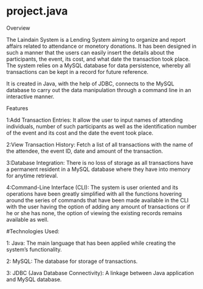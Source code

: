 # project.java

Overview 

The Laindain System is a Lending System aiming to organize and report affairs related to attendance or monetory donations. It has been designed in such a manner that the users can easily insert the details about the participants, the event, its cost, and what date the transaction took place. The system relies on a MySQL database for data persistence, whereby all transactions can be kept in a record for future reference.

It is created in Java, with the help of JDBC, connects to the MySQL database to carry out the data manipulation through a command line in an interactive manner.

Features 

1:Add Transaction Entries: It allow the user to input names of attending individuals, number of such participants as well as the identification number of the event and its cost and the date the event took place.

2:View Transaction History: Fetch a list of all transactions with the name of the attendee, the event ID, date and amount of the transaction.

3:Database Integration: There is no loss of storage as all transactions have a permanent resident in a MySQL database where they have into memory for anytime retrieval.

4:Command-Line Interface (CLI): The system is user oriented and its operations have been greatly simplified with all the functions hovering around the series of commands that have been made available in the CLI with the user having the option of adding any amount of transactions or if he or she has none, the option of viewing the existing records remains available as well.

#Technologies Used:

1: Java: The main language that has been applied while creating the system’s functionality.

2: MySQL: The database for storage of transactions.

3: JDBC (Java Database Connectivity): A linkage between Java application and MySQL database.

